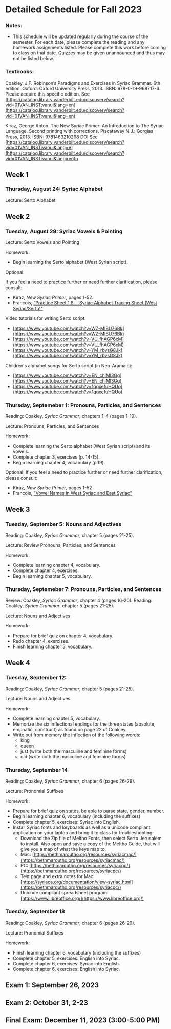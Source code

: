 # Detailed Schedule for Fall 2023

### Notes:

- This schedule will be updated regularly during the course of the semester. For each date, please complete the reading and any homework assignments listed. Please complete this work before coming to class on that date. Quizzes may be given unannounced and thus may not be listed below.

### Textbooks:
Coakley, J.F. Robinson’s Paradigms and Exercises in Syriac Grammar. 6th edition. Oxford: Oxford University Press, 2013. ISBN: 978-0-19-968717-6. Please acquire this specific edition. See [https://catalog.library.vanderbilt.edu/discovery/search?vid=01VAN_INST:vanui&lang=en](https://catalog.library.vanderbilt.edu/discovery/search?vid=01VAN_INST:vanui&lang=en)

Kiraz, George Anton. The New Syriac Primer: An Introduction to The Syriac Language. Second printing with corrections. Piscataway N.J.: Gorgias Press, 2013. ISBN: 9781463210298 DOI See [https://catalog.library.vanderbilt.edu/discovery/search?vid=01VAN_INST:vanui&lang=e](https://catalog.library.vanderbilt.edu/discovery/search?vid=01VAN_INST:vanui&lang=en)n


## Week 1

### Thursday, August 24: Syriac Alphabet

Lecture: Serto Alphabet

## Week 2

### Tuesday, August 29: Syriac Vowels & Pointing

Lecture: Serto Vowels and Pointing

Homework:

* Begin learning the Serto alphabet (West Syrian script).

Optional:

If you feel a need to practice further or need further clarification, please consult:

* Kiraz, *New Syriac Primer*, pages 1-52.
* Francois, [“Practice Sheet 1.8. – Syriac Alphabet Tracing Sheet (West Syriac/Serto)"](https://markfrancois.files.wordpress.com/2018/12/Practice-Sheet-1.8-Alphabet-Practice-Sheet-West-Syriac-1.pdf)

Video tutorials for writing Serto script:

* [https://www.youtube.com/watch?v=WZ-MIBU76Bk](https://www.youtube.com/watch?v=WZ-MIBU76Bk)
* [https://www.youtube.com/watch?v=VU_fhAGP6xM](https://www.youtube.com/watch?v=VU_fhAGP6xM)
* [https://www.youtube.com/watch?v=YM_rbvsG8Jk](https://www.youtube.com/watch?v=YM_rbvsG8Jk)

Children's alphabet songs for Serto script (in Neo-Aramaic):

* [https://www.youtube.com/watch?v=EN_chiMl3Gg](https://www.youtube.com/watch?v=EN_chiMl3Gg)
* [https://www.youtube.com/watch?v=1qqxefuHQUo](https://www.youtube.com/watch?v=1qqxefuHQUo)

### Thursday, Septemeber 1: Pronouns, Particles, and Sentences

Reading: Coakley, *Syriac Grammar*, chapters 1-4 (pages 1-19).

Lecture: Pronouns, Particles, and Sentences

Homework:

* Complete learning the Serto alphabet (West Syrian script) and its vowels.
* Complete chapter 3, exercises (p. 14-15).
* Begin learning chapter 4, vocabulary (p.19).

Optional: If you feel a need to practice further or need further clarification, please consult:

* Kiraz, *New Syriac Primer*, pages 1-52
* Francois, ["Vowel Names in West Syriac and East Syriac"](https://markfrancois.wordpress.com/2022/04/20/vowel-names-in-west-syriac-and-east-syriac/)

## Week 3

### Tuesday, September 5: Nouns and Adjectives

Reading: Coakley, *Syriac Grammar*, chapter 5 (pages 21-25).

Lecture: Review Pronouns, Particles, and Sentences

Homework:
* Complete learning chapter 4, vocabulary.
* Complete chapter 4, exercises.
* Begin learning chapter 5, vocabulary.

### Thursday, Septemeber 7: Pronouns, Particles, and Sentences

Review: Coakley, *Syriac Grammar*, chapter 4 (pages 16-20).
Reading: Coakley, *Syriac Grammar*, chapter 5 (pages 21-25).

Lecture: Nouns and Adjectives

Homework:

* Prepare for brief quiz on chapter 4, vocabulary.
* Redo chapter 4, exercises.
* Finish learning chapter 5, vocabulary.

## Week 4

### Tuesday, September 12:
Reading: Coakley, *Syriac Grammar*, chapter 5 (pages 21-25).

Lecture: Nouns and Adjectives

Homework:

* Complete learning chapter 5, vocabulary.
* Memorize the six inflectional endings for the three states (absolute, emphatic, construct) as found on page 22 of Coakley.
* Write out from memory the inflection of the following words:
	* king
	* queen
	* just (write both the masculine and feminine forms)
	* old (write both the masculine and feminine forms)

### Thursday, September 14

Reading: Coakley, *Syriac Grammar*, chapter 6 (pages 26-29).

Lecture: Pronomial Suffixes

Homework:

* Prepare for brief quiz on states, be able to parse state, gender, number.
* Begin learning chapter 6, vocabulary (including the suffixes)
* Complete chapter 5, exercises: Syriac into English.
* Install Syriac fonts and keyboards as well as a unicode compliant application on your laptop and bring it to class for troubleshooting:
	*  Download the Zip file of Meltho Fonts, then select Serto Jerusalem to install. Also open and save a copy of the Meltho Guide, that will give you a map of what the keys map to.
	*  Mac: [https://bethmardutho.org/resources/syriacmac/](https://bethmardutho.org/resources/syriacmac/)
	*  PC: [https://bethmardutho.org/resources/syriacpc/](https://bethmardutho.org/resources/syriacpc/)
	*  Test page and extra notes for Mac: [https://syriaca.org/documentation/view-syriac.html](https://bethmardutho.org/resources/syriacpc/)
	*  Unicode compliant spreadsheet program: [https://www.libreoffice.org/](https://www.libreoffice.org/)

### Tuesday, September 18
Reading: Coakley, *Syriac Grammar*, chapter 6 (pages 26-29).

Lecture: Pronomial Suffixes

Homework:
* Finish learning chapter 6, vocabulary (including the suffixes)
* Complete chapter 5, exercises: English into Syriac.
* Complete chapter 6, exercises: Syriac into English.
* Complete chapter 6, exercises: English into Syriac.

## Exam 1: September 26, 2023

## Exam 2: October 31, 2-23

## Final Exam: December 11, 2023 (3:00-5:00 PM)
